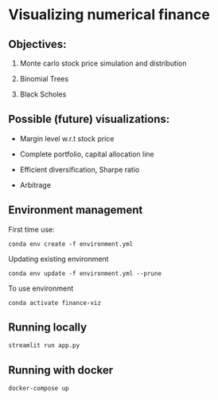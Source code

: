 # Visualizing numerical finance

## Objectives:

1. Monte carlo stock price simulation and distribution

2. Binomial Trees

3. Black Scholes

## Possible (future) visualizations:

* Margin level w.r.t stock price

* Complete portfolio, capital allocation line

* Efficient diversification, Sharpe ratio

* Arbitrage

## Environment management

First time use:
```
conda env create -f environment.yml
```

Updating existing environment
```
conda env update -f environment.yml --prune
```

To use environment
```
conda activate finance-viz
```

## Running locally
```
streamlit run app.py
```

## Running with docker
```
docker-compose up
```